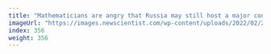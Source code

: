 ```yaml
---
title: "Mathematicians are angry that Russia may still host a major conference"
imageUrl: "https://images.newscientist.com/wp-content/uploads/2022/02/25120408/SEI_90050166.jpg?width=600"
index: 356
weight: 356
---
```

